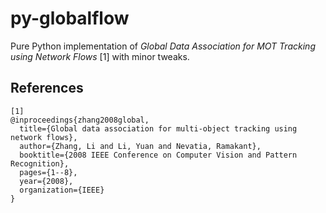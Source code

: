 # py-globalflow
Pure Python implementation of _Global Data Association for MOT Tracking using Network Flows_ [1] with minor tweaks.

## References

```
[1]
@inproceedings{zhang2008global,
  title={Global data association for multi-object tracking using network flows},
  author={Zhang, Li and Li, Yuan and Nevatia, Ramakant},
  booktitle={2008 IEEE Conference on Computer Vision and Pattern Recognition},
  pages={1--8},
  year={2008},
  organization={IEEE}
}
```

